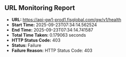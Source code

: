 ## URL Monitoring Report

- **URL:** https://api-gw1-prod1.fisglobal.com/gw/v1/health
- **Start Time:** 2025-09-23T07:34:14.562524
- **End Time:** 2025-09-23T07:34:14.741587
- **Total Time Taken:** 0.179063 seconds
- **HTTP Status Code:** 403
- **Status:** Failure
- **Failure Reason:** HTTP Status Code: 403
